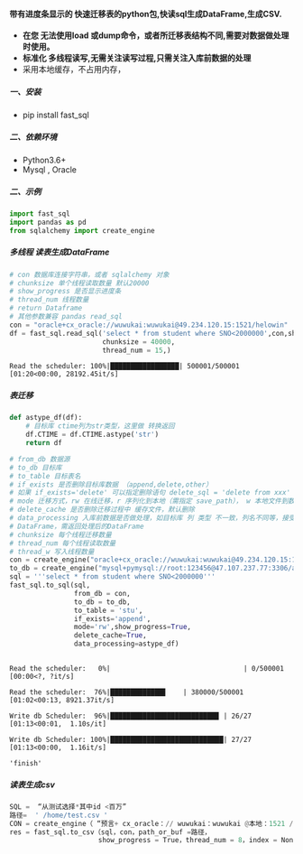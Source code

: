 #### 带有进度条显示的 快速迁移表的python包,快读sql生成DataFrame,生成CSV.

- **在您 无法使用load 或dump命令，或者所迁移表结构不同,需要对数据做处理时使用。**
- **标准化 多线程读写,无需关注读写过程,只需关注入库前数据的处理**
- 采用本地缓存，不占用内存，

##### 一、安装

- pip install fast_sql

##### 二、依赖环境

- Python3.6+ 
- Mysql , Oracle

##### 二、示例


```python
import fast_sql
import pandas as pd
from sqlalchemy import create_engine
```

##### 多线程 读表生成DataFrame

```python
# con 数据库连接字符串，或者 sqlalchemy 对象
# chunksize 单个线程读取数量 默认20000
# show_progress 是否显示进度条
# thread_num 线程数量
# return Dataframe
# 其他参数兼容 pandas read_sql
con = "oracle+cx_oracle://wuwukai:wuwukai@49.234.120.15:1521/helowin"
df = fast_sql.read_sql('select * from student where SNO<2000000',con,show_progress=True,
                       chunksize = 40000,
                       thread_num = 15,)
```

```
Read the scheduler: 100%|█████████████████| 500001/500001 [01:20<00:00, 28192.45it/s]
```

##### 表迁移

```python
def astype_df(df):
    # 目标库 ctime列为str类型，这里做 转换返回
    df.CTIME = df.CTIME.astype('str')
    return df
```

```python
# from_db 数据源
# to_db 目标库
# to_table 目标表名
# if_exists 是否删除目标库数据 （append,delete,other）
# 如果 if_exists='delete' 可以指定删除语句 delete_sql = 'delete from xxx' ,默认使用源sql delete
# mode 迁移方式，rw 在线迁移，r 序列化到本地（需指定 save_path）， w 本地文件到数据库 (需指定file_path)
# delete_cache 是否删除迁移过程中 缓存文件，默认删除
# data_processing 入库前数据是否做处理，如目标库 列 类型 不一致，列名不同等，接受一个函数，参数为入库前
# DataFrame，需返回处理后的DataFrame
# chunksize 每个线程迁移数量
# thread_num 每个线程读取数量
# thread_w 写入线程数量
con = create_engine("oracle+cx_oracle://wuwukai:wuwukai@49.234.120.15:1521/helowin")
to_db = create_engine("mysql+pymysql://root:123456@47.107.237.77:3306/aps_2")
sql = '''select * from student where SNO<2000000'''
fast_sql.to_sql(sql,
                from_db = con,
                to_db = to_db,
                to_table = 'stu',
                if_exists='append',
                mode='rw',show_progress=True,
                delete_cache=True,
                data_processing=astype_df)
    
```

```
Read the scheduler:   0%|                                 | 0/500001 [00:00<?, ?it/s]
```

```
Read the scheduler:  76%|█████████████▋    | 380000/500001 [01:02<00:13, 8921.37it/s]
```

```
Write db Scheduler:  96%|██████████████████████████▉ | 26/27 [01:13<00:01,  1.10s/it]    
```

```
Write db Scheduler: 100%|████████████████████████████| 27/27 [01:13<00:00,  1.16it/s]
```

```
'finish'
```



##### 读表生成csv

```python
SQL =  “从测试选择*其中id <百万” 
路径=  ' /home/test.csv ' 
CON = create_engine（ “预言+ cx_oracle：// wuwukai：wuwukai @本地：1521 / helowin ”）
res = fast_sql.to_csv（sql，con，path_or_buf =路径，
                      show_progress = True，thread_num = 8，index = None）
```


